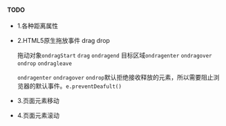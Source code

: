 #### TODO
- 1.各种距离属性
- 2.HTML5原生拖放事件 drag drop
  
  拖动对象`ondragStart` `drag` `ondragend`
  目标区域`ondragenter` `ondragover` `ondrop` `ondragleave` 

  `ondragenter` `ondragover` `ondrop`默认拒绝接收释放的元素，所以需要阻止浏览器的默认事件。`e.preventDeafult()`

- 3.页面元素移动
- 4.页面元素滚动